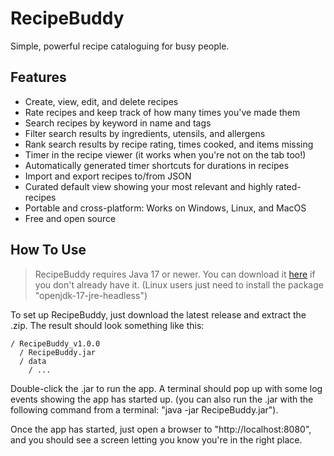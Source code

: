 # RecipeBuddy
Simple, powerful recipe cataloguing for busy people.

## Features
 - Create, view, edit, and delete recipes
 - Rate recipes and keep track of how many times you've made them
 - Search recipes by keyword in name and tags
 - Filter search results by ingredients, utensils, and allergens
 - Rank search results by recipe rating, times cooked, and items missing
 - Timer in the recipe viewer (it works when you're not on the tab too!)
 - Automatically generated timer shortcuts for durations in recipes
 - Import and export recipes to/from JSON
 - Curated default view showing your most relevant and highly rated-recipes
 - Portable and cross-platform: Works on Windows, Linux, and MacOS
 - Free and open source

## How To Use
> RecipeBuddy requires Java 17 or newer. You can download it [here](https://www.oracle.com/java/technologies/downloads/#java17) if you don't already have it. (Linux users just need to install the package "openjdk-17-jre-headless")

To set up RecipeBuddy, just download the latest release and extract the .zip. The result should look something like this:
```
/ RecipeBuddy_v1.0.0
  / RecipeBuddy.jar
  / data
    / ...
```
Double-click the .jar to run the app. A terminal should pop up with some log events showing the app has started up. (you can also run the .jar with the following command from a terminal: "java -jar RecipeBuddy.jar").

Once the app has started, just open a browser to "http://localhost:8080", and you should see a screen letting you know you're in the right place.
